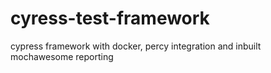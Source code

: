 # cyress-test-framework
cypress framework with docker, percy integration and inbuilt mochawesome reporting
